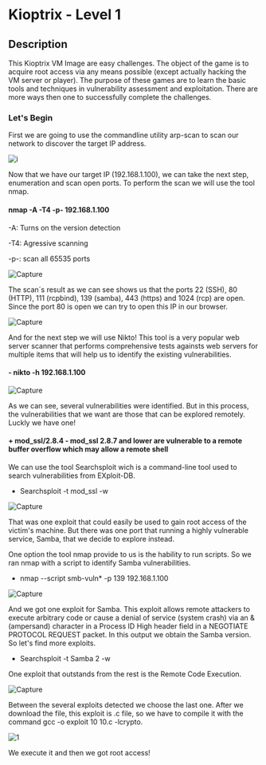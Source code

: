 # Kioptrix - Level 1

## Description

This Kioptrix VM Image are easy challenges. The object of the game is to acquire root access via any means possible (except actually hacking the VM server or player). The purpose of these games are to learn the basic tools and techniques in vulnerability assessment and exploitation. There are more ways then one to successfully complete the challenges.

### Let's Begin

First we are going to use the commandline utility arp-scan to scan our network to discover the target IP address. 


![i](https://user-images.githubusercontent.com/25660910/100739655-4abbca80-33cf-11eb-8eff-44ddf3f34117.jpg)


Now that we have our target IP (192.168.1.100), we can take the next step, enumeration and scan open ports. To perform the scan we will use the tool nmap. 

#### nmap -A -T4 -p- 192.168.1.100

-A: Turns on the version detection

-T4: Agressive scanning

-p-: scan all 65535 ports


![Capture](https://user-images.githubusercontent.com/25660910/100740637-f0bc0480-33d0-11eb-9e93-cbb94a2b24e4.JPG)

The scan´s result as we can see shows us that the ports 22 (SSH), 80 (HTTP), 111 (rcpbind), 139 (samba), 443 (https) and 1024 (rcp) are open. Since the port 80 is open we can try to open this IP in our browser.


![Capture](https://user-images.githubusercontent.com/25660910/100742177-45ac4a80-33d2-11eb-9e44-332fb38f3dd5.JPG)

And for the next step we will use Nikto! This tool is a very popular web server scanner that performs comprehensive tests againsts web servers for multiple items that will help us to identify the existing vulnerabilities.

#### - nikto -h 192.168.1.100

![Capture](https://user-images.githubusercontent.com/25660910/100771294-2b846380-33f6-11eb-9eb4-f5897caa0ca9.JPG)

As we can see, several vulnerabilities were identified. But in this process, the vulnerabilities that we want are those that can be explored remotely. Luckly we have one!

#### + mod_ssl/2.8.4 - mod_ssl 2.8.7 and lower are vulnerable to a remote buffer overflow which may allow a remote shell

We can use the tool Searchsploit wich is a command-line tool used to search vulnerabilities from EXploit-DB.

- Searchsploit -t mod_ssl -w

![Capture](https://user-images.githubusercontent.com/25660910/100765298-41425a80-33ef-11eb-9536-88da86a0e82a.JPG)

That was one exploit that could easily be used to gain root access of the victim's machine. But there was one port that running a highly vulnerable service, Samba, that we decide to explore instead.

One option the tool nmap provide to us is the hability to run scripts. So we ran nmap with a script to identify Samba vulnerabilities.

- nmap --script smb-vuln* -p 139 192.168.1.100

![Capture](https://user-images.githubusercontent.com/25660910/100767631-e827f600-33f1-11eb-9ecc-86f5526959f3.JPG)

And we got one exploit for Samba. This exploit allows remote attackers to execute arbitrary code or cause a denial of service (system crash) via an & (ampersand) character in a Process ID High header field in a NEGOTIATE PROTOCOL REQUEST packet.
In this output we obtain the Samba version. So let's find more exploits.

- Searchsploit -t Samba 2 -w

One exploit that outstands from the rest is the Remote Code Execution.


![Capture](https://user-images.githubusercontent.com/25660910/100769562-23c3bf80-33f4-11eb-85c4-b1ee0cabdac3.JPG)

Between the several exploits detected we choose the last one. After we download the file, this exploit is .c file, so we have to compile it with the command gcc -o exploit 10 10.c -lcrypto.

![1](https://user-images.githubusercontent.com/25660910/100770756-88cbe500-33f5-11eb-827c-b31bdfc581d6.jpg)

We execute it and then we got root access!



